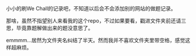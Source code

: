 小小的刷We Chall的记录吧，不知道以后会不会添加别的网站的做题记录。

那啥，虽然不指望别人来看我的这个repo，不过如果要看，戳进文件夹前还请三思，毕竟靠题解做出来的题没意思了。

emmmm...居然为文件夹名纠结了半天。然而我并不喜欢文件夹里带空格，感觉这样超麻烦。

